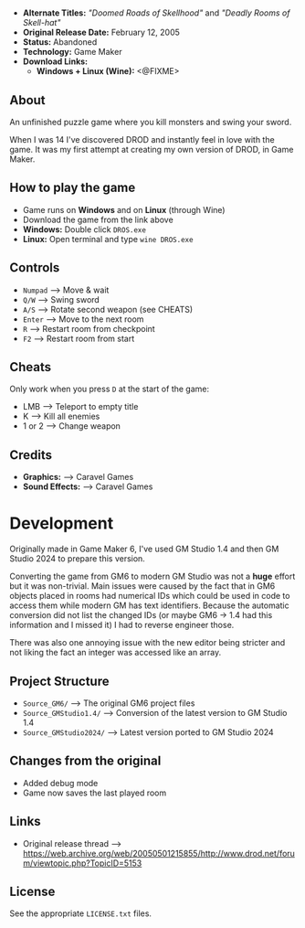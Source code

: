 # <FILL>

 - **Alternate Titles:** *"Doomed Roads of Skellhood"* and *"Deadly Rooms of Skell-hat"*
 - **Original Release Date:** February 12, 2005
 - **Status:** Abandoned
 - **Technology:** Game Maker
 - **Download Links:**
   - **Windows + Linux (Wine):** <@FIXME>


## About
An unfinished puzzle game where you kill monsters and swing your sword.

When I was 14 I've discovered DROD and instantly feel in love with the game. It
was my first attempt at creating my own version of DROD, in Game Maker.


## How to play the game
 - Game runs on **Windows** and on **Linux** (through Wine)
 - Download the game from the link above
 - **Windows:** Double click `DROS.exe`
 - **Linux:** Open terminal and type `wine DROS.exe`


## Controls
 - `Numpad` ⟶ Move & wait
 - `Q/W` ⟶ Swing sword
 - `A/S` ⟶ Rotate second weapon (see CHEATS)
 - `Enter` ⟶ Move to the next room
 - `R` ⟶ Restart room from checkpoint
 - `F2` ⟶ Restart room from start


## Cheats
Only work when you press `D` at the start of the game:

 - LMB ⟶ Teleport to empty title
 - K ⟶ Kill all enemies
 - 1 or 2 ⟶ Change weapon


## Credits
 - **Graphics:** ⟶ Caravel Games
 - **Sound Effects:** ⟶ Caravel Games


# Development
Originally made in Game Maker 6, I've used GM Studio 1.4 and then GM Studio 2024
to prepare this version.

Converting the game from GM6 to modern GM Studio was not a **huge** effort but
it was non-trivial. Main issues were caused by the fact that in GM6 objects
placed in rooms had numerical IDs which could be used in code to access them
while modern GM has text identifiers. Because the automatic conversion did not
list the changed IDs (or maybe GM6 -> 1.4 had this information and I missed it)
I had to reverse engineer those.

There was also one annoying issue with the new editor being stricter and
not liking the fact an integer was accessed like an array.


## Project Structure
 - `Source_GM6/` ⟶ The original GM6 project files
 - `Source_GMStudio1.4/` ⟶ Conversion of the latest version to GM Studio 1.4
 - `Source_GMStudio2024/` ⟶ Latest version ported to GM Studio 2024


## Changes from the original
 - Added debug mode
 - Game now saves the last played room


## Links
 - Original release thread ⟶ https://web.archive.org/web/20050501215855/http://www.drod.net/forum/viewtopic.php?TopicID=5153


## License
See the appropriate `LICENSE.txt` files.